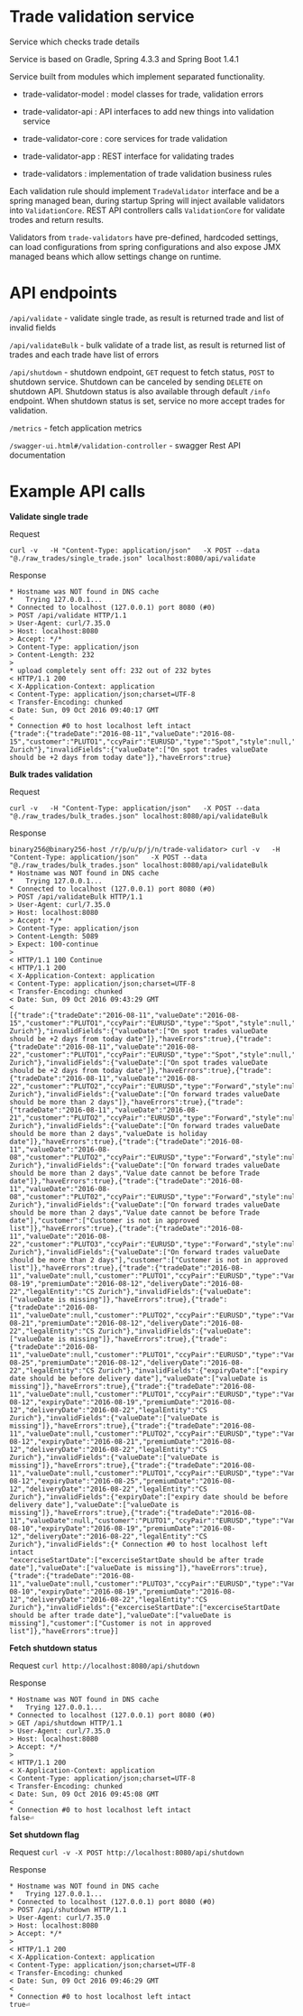 Trade validation service
========================

Service which checks trade details 

Service is based on Gradle, Spring 4.3.3 and Spring Boot 1.4.1

Service built from modules which implement separated functionality.
 
 - trade-validator-model : model classes for trade, validation errors 
  
 - trade-validator-api : API interfaces to add new things into validation service
 
 - trade-validator-core : core services for trade validation
  
 - trade-validator-app : REST interface for validating trades
 
 - trade-validators : implementation of trade validation business rules


Each validation rule should implement `TradeValidator` interface and be a spring managed bean, during startup Spring will inject available validators into `ValidationCore`.
REST API controllers calls `ValidationCore` for validate trodes and return results.

Validators from `trade-validators` have pre-defined, hardcoded  settings, can load configurations from spring configurations and also expose JMX managed beans which allow settings change on runtime. 



API endpoints
=============

`/api/validate` - validate single trade, as result is returned trade and list of invalid fields

`/api/validateBulk` - bulk validate of a trade list, as result is returned list of trades and each trade have list of errors

`/api/shutdown` - shutdown endpoint, `GET` request to fetch status, `POST` to shutdown service. Shutdown can be canceled by sending `DELETE` on shutdown API.
Shutdown status is also available through default `/info` endpoint. When shutdown status is set, service no more accept trades for validation.

`/metrics` - fetch  application metrics 

`/swagger-ui.html#/validation-controller` - swagger Rest API documentation



Example API calls
=================

**Validate single trade**

Request

`curl -v   -H "Content-Type: application/json"   -X POST --data "@./raw_trades/single_trade.json" localhost:8080/api/validate`

Response

```
* Hostname was NOT found in DNS cache
*   Trying 127.0.0.1...
* Connected to localhost (127.0.0.1) port 8080 (#0)
> POST /api/validate HTTP/1.1
> User-Agent: curl/7.35.0
> Host: localhost:8080
> Accept: */*
> Content-Type: application/json
> Content-Length: 232
> 
* upload completely sent off: 232 out of 232 bytes
< HTTP/1.1 200 
< X-Application-Context: application
< Content-Type: application/json;charset=UTF-8
< Transfer-Encoding: chunked
< Date: Sun, 09 Oct 2016 09:40:17 GMT
< 
* Connection #0 to host localhost left intact
{"trade":{"tradeDate":"2016-08-11","valueDate":"2016-08-15","customer":"PLUTO1","ccyPair":"EURUSD","type":"Spot","style":null,"excerciseStartDate":null,"expiryDate":null,"premiumDate":null,"deliveryDate":null,"legalEntity":"CS Zurich"},"invalidFields":{"valueDate":["On spot trades valueDate should be +2 days from today date"]},"haveErrors":true}
```


**Bulk trades validation**

Request 

`curl -v   -H "Content-Type: application/json"   -X POST --data "@./raw_trades/bulk_trades.json" localhost:8080/api/validateBulk`

Response

```
binary256@binary256-host /r/p/u/p/j/n/trade-validator> curl -v   -H "Content-Type: application/json"   -X POST --data "@./raw_trades/bulk_trades.json" localhost:8080/api/validateBulk
* Hostname was NOT found in DNS cache
*   Trying 127.0.0.1...
* Connected to localhost (127.0.0.1) port 8080 (#0)
> POST /api/validateBulk HTTP/1.1
> User-Agent: curl/7.35.0
> Host: localhost:8080
> Accept: */*
> Content-Type: application/json
> Content-Length: 5089
> Expect: 100-continue
> 
< HTTP/1.1 100 Continue
< HTTP/1.1 200 
< X-Application-Context: application
< Content-Type: application/json;charset=UTF-8
< Transfer-Encoding: chunked
< Date: Sun, 09 Oct 2016 09:43:29 GMT
< 
[{"trade":{"tradeDate":"2016-08-11","valueDate":"2016-08-15","customer":"PLUTO1","ccyPair":"EURUSD","type":"Spot","style":null,"excerciseStartDate":null,"expiryDate":null,"premiumDate":null,"deliveryDate":null,"legalEntity":"CS Zurich"},"invalidFields":{"valueDate":["On spot trades valueDate should be +2 days from today date"]},"haveErrors":true},{"trade":{"tradeDate":"2016-08-11","valueDate":"2016-08-22","customer":"PLUTO1","ccyPair":"EURUSD","type":"Spot","style":null,"excerciseStartDate":null,"expiryDate":null,"premiumDate":null,"deliveryDate":null,"legalEntity":"CS Zurich"},"invalidFields":{"valueDate":["On spot trades valueDate should be +2 days from today date"]},"haveErrors":true},{"trade":{"tradeDate":"2016-08-11","valueDate":"2016-08-22","customer":"PLUTO2","ccyPair":"EURUSD","type":"Forward","style":null,"excerciseStartDate":null,"expiryDate":null,"premiumDate":null,"deliveryDate":null,"legalEntity":"CS Zurich"},"invalidFields":{"valueDate":["On forward trades valueDate should be more than 2 days"]},"haveErrors":true},{"trade":{"tradeDate":"2016-08-11","valueDate":"2016-08-21","customer":"PLUTO2","ccyPair":"EURUSD","type":"Forward","style":null,"excerciseStartDate":null,"expiryDate":null,"premiumDate":null,"deliveryDate":null,"legalEntity":"CS Zurich"},"invalidFields":{"valueDate":["On forward trades valueDate should be more than 2 days","valueDate is holiday date"]},"haveErrors":true},{"trade":{"tradeDate":"2016-08-11","valueDate":"2016-08-08","customer":"PLUTO2","ccyPair":"EURUSD","type":"Forward","style":null,"excerciseStartDate":null,"expiryDate":null,"premiumDate":null,"deliveryDate":null,"legalEntity":"CS Zurich"},"invalidFields":{"valueDate":["On forward trades valueDate should be more than 2 days","Value date cannot be before Trade date"]},"haveErrors":true},{"trade":{"tradeDate":"2016-08-11","valueDate":"2016-08-08","customer":"PLUT02","ccyPair":"EURUSD","type":"Forward","style":null,"excerciseStartDate":null,"expiryDate":null,"premiumDate":null,"deliveryDate":null,"legalEntity":"CS Zurich"},"invalidFields":{"valueDate":["On forward trades valueDate should be more than 2 days","Value date cannot be before Trade date"],"customer":["Customer is not in approved list"]},"haveErrors":true},{"trade":{"tradeDate":"2016-08-11","valueDate":"2016-08-22","customer":"PLUTO3","ccyPair":"EURUSD","type":"Forward","style":null,"excerciseStartDate":null,"expiryDate":null,"premiumDate":null,"deliveryDate":null,"legalEntity":"CS Zurich"},"invalidFields":{"valueDate":["On forward trades valueDate should be more than 2 days"],"customer":["Customer is not in approved list"]},"haveErrors":true},{"trade":{"tradeDate":"2016-08-11","valueDate":null,"customer":"PLUTO1","ccyPair":"EURUSD","type":"VanillaOption","style":"EUROPEAN","excerciseStartDate":null,"expiryDate":"2016-08-19","premiumDate":"2016-08-12","deliveryDate":"2016-08-22","legalEntity":"CS Zurich"},"invalidFields":{"valueDate":["valueDate is missing"]},"haveErrors":true},{"trade":{"tradeDate":"2016-08-11","valueDate":null,"customer":"PLUTO2","ccyPair":"EURUSD","type":"VanillaOption","style":"EUROPEAN","excerciseStartDate":null,"expiryDate":"2016-08-21","premiumDate":"2016-08-12","deliveryDate":"2016-08-22","legalEntity":"CS Zurich"},"invalidFields":{"valueDate":["valueDate is missing"]},"haveErrors":true},{"trade":{"tradeDate":"2016-08-11","valueDate":null,"customer":"PLUTO1","ccyPair":"EURUSD","type":"VanillaOption","style":"EUROPEAN","excerciseStartDate":null,"expiryDate":"2016-08-25","premiumDate":"2016-08-12","deliveryDate":"2016-08-22","legalEntity":"CS Zurich"},"invalidFields":{"expiryDate":["expiry date should be before delivery date"],"valueDate":["valueDate is missing"]},"haveErrors":true},{"trade":{"tradeDate":"2016-08-11","valueDate":null,"customer":"PLUTO1","ccyPair":"EURUSD","type":"VanillaOption","style":"AMERICAN","excerciseStartDate":"2016-08-12","expiryDate":"2016-08-19","premiumDate":"2016-08-12","deliveryDate":"2016-08-22","legalEntity":"CS Zurich"},"invalidFields":{"valueDate":["valueDate is missing"]},"haveErrors":true},{"trade":{"tradeDate":"2016-08-11","valueDate":null,"customer":"PLUTO2","ccyPair":"EURUSD","type":"VanillaOption","style":"AMERICAN","excerciseStartDate":"2016-08-12","expiryDate":"2016-08-21","premiumDate":"2016-08-12","deliveryDate":"2016-08-22","legalEntity":"CS Zurich"},"invalidFields":{"valueDate":["valueDate is missing"]},"haveErrors":true},{"trade":{"tradeDate":"2016-08-11","valueDate":null,"customer":"PLUTO1","ccyPair":"EURUSD","type":"VanillaOption","style":"AMERICAN","excerciseStartDate":"2016-08-12","expiryDate":"2016-08-25","premiumDate":"2016-08-12","deliveryDate":"2016-08-22","legalEntity":"CS Zurich"},"invalidFields":{"expiryDate":["expiry date should be before delivery date"],"valueDate":["valueDate is missing"]},"haveErrors":true},{"trade":{"tradeDate":"2016-08-11","valueDate":null,"customer":"PLUTO1","ccyPair":"EURUSD","type":"VanillaOption","style":"AMERICAN","excerciseStartDate":"2016-08-10","expiryDate":"2016-08-19","premiumDate":"2016-08-12","deliveryDate":"2016-08-22","legalEntity":"CS Zurich"},"invalidFields":{* Connection #0 to host localhost left intact
"excerciseStartDate":["excerciseStartDate should be after trade date"],"valueDate":["valueDate is missing"]},"haveErrors":true},{"trade":{"tradeDate":"2016-08-11","valueDate":null,"customer":"PLUTO3","ccyPair":"EURUSD","type":"VanillaOption","style":"AMERICAN","excerciseStartDate":"2016-08-10","expiryDate":"2016-08-19","premiumDate":"2016-08-12","deliveryDate":"2016-08-22","legalEntity":"CS Zurich"},"invalidFields":{"excerciseStartDate":["excerciseStartDate should be after trade date"],"valueDate":["valueDate is missing"],"customer":["Customer is not in approved list"]},"haveErrors":true}]
```


**Fetch shutdown status**

Request 
`curl http://localhost:8080/api/shutdown`

Response
```
* Hostname was NOT found in DNS cache
*   Trying 127.0.0.1...
* Connected to localhost (127.0.0.1) port 8080 (#0)
> GET /api/shutdown HTTP/1.1
> User-Agent: curl/7.35.0
> Host: localhost:8080
> Accept: */*
> 
< HTTP/1.1 200 
< X-Application-Context: application
< Content-Type: application/json;charset=UTF-8
< Transfer-Encoding: chunked
< Date: Sun, 09 Oct 2016 09:45:08 GMT
< 
* Connection #0 to host localhost left intact
false⏎                                            
```

**Set shutdown flag**
 
 Request
 `curl -v -X POST http://localhost:8080/api/shutdown`
 
 Response
```
* Hostname was NOT found in DNS cache
*   Trying 127.0.0.1...
* Connected to localhost (127.0.0.1) port 8080 (#0)
> POST /api/shutdown HTTP/1.1
> User-Agent: curl/7.35.0
> Host: localhost:8080
> Accept: */*
> 
< HTTP/1.1 200 
< X-Application-Context: application
< Content-Type: application/json;charset=UTF-8
< Transfer-Encoding: chunked
< Date: Sun, 09 Oct 2016 09:46:29 GMT
< 
* Connection #0 to host localhost left intact
true⏎ 
```
